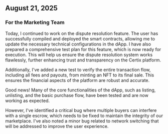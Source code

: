## August 21, 2025

### For the Marketing Team

Today, I continued to work on the dispute resolution feature. The user has successfully compiled and deployed the smart contracts, allowing me to update the necessary technical configurations in the dApp. I have also prepared a comprehensive test plan for this feature, which is now ready for execution. This will help us ensure the dispute resolution system works flawlessly, further enhancing trust and transparency on the Certix platform.

Additionally, I've added a new test to verify the entire transaction flow, including all fees and payouts, from minting an NFT to its final sale. This ensures the financial aspects of the platform are robust and accurate.

Good news! Many of the core functionalities of the dApp, such as listing, unlisting, and the basic purchase flow, have been tested and are now working as expected.

However, I've identified a critical bug where multiple buyers can interfere with a single escrow, which needs to be fixed to maintain the integrity of our marketplace. I've also noted a minor bug related to network switching that will be addressed to improve the user experience.